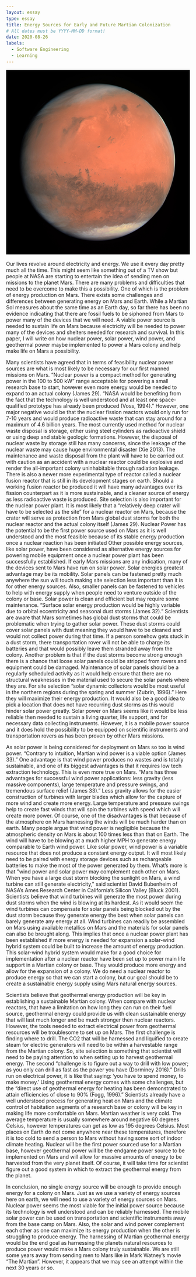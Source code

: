 ```yaml
---
layout: essay
type: essay
title: Energy Sources for Early and Future Martian Colonization
# All dates must be YYYY-MM-DD format!
date: 2020-08-26
labels:
  - Software Engineering
  - Learning
---
```


<img class="ui tiny left circular floated image" src="../images/OSIRIS_Mars_true_color.jpg">

Our lives revolve around electricity and energy.  We use it every day pretty much all the time. This might seem like something out of a TV show but people at NASA are starting to entertain the idea of sending men on missions to the planet Mars.  There are many problems and difficulties that need to be overcome to make this a possibility.  One of which is the problem of energy production on Mars.  There exists some challenges and differences between generating energy on Mars and Earth.  While a Martian Sol measures about the same time as an Earth day, so far there has been no evidence indicating that there are fossil fuels to be siphoned from Mars to power many of the devices that we will need.  A viable power source is needed to sustain life on Mars because electricity will be needed to power many of the devices and shelters needed for research and survival.   In this paper, I will write on how nuclear power, solar power, wind power, and geothermal power maybe implemented to power a Mars colony and help make life on Mars a possibility.

Many scientists have agreed that in terms of feasibility nuclear power sources are what is most likely to be necessary for our first manned missions on Mars.  “Nuclear power is a compact method for generating power in the 100 to 500 kW” range acceptable for powering a small research base to start, however even more energy would be needed to expand to an actual colony (James 29).  “NASA would be benefiting from the fact that the technology is well understood and at least one space-qualified prototype has already been produced (Voss, 1994).”  However, one major negative would be that the nuclear fission reactors would only run for 7-10 years and would produce radioactive waste that can stay around for a maximum of 4.6 billion years.  The most currently used method for nuclear waste disposal is storage, either using steel cylinders as radioactive shield or using deep and stable geologic formations. However, the disposal of nuclear waste by storage still has many concerns, since the leakage of the nuclear waste may cause huge environmental disaster (Xie 2013).  The maintenance and waste disposal from the plant will have to be carried out with caution as an accident with a nuclear reactor could be explosive and render the all-important colony uninhabitable through radiation leakage.  There is also a newer more experimental type of reactor called a nuclear fusion reactor that is still in its development stages on earth.  Should a working fusion reactor be produced it will have many advantages over its fission counterpart as it is more sustainable, and a cleaner source of energy as less radioactive waste is produced.  Site selection is also important for the nuclear power plant.  It is most likely that a “relatively deep crater will have to be selected as the site” for a nuclear reactor on Mars, because the crater will serve as protection from Mars global dust storms for both the nuclear reactor and the actual colony itself (James 29).  Nuclear Power has the potential to be the first power source used on Mars as it is well understood and the most feasible because of its stable energy production once a nuclear reaction has been initiated 
Other possible energy sources, like solar power, have been considered as alternative energy sources for powering mobile equipment once a nuclear power plant has been successfully established.  If early Mars missions are any indication, many of the devices sent to Mars have run on solar power. Solar energies greatest advantage may be its mobility.  Solar panels can be fastened pretty much anywhere the sun will touch making site selection less important than it is for other energy sources.  Also, smaller panels can be fastened to vehicles to help with energy supply when people need to venture outside of the colony or base.  Solar power is clean and efficient but may require some maintenance.  “Surface solar energy production would be highly variable due to orbital eccentricity and seasonal dust storms (James 32).”  Scientists are aware that Mars sometimes has global dust storms that could be problematic when trying to gather solar power.  These dust storms could cover solar panels with dust meaning they would have to be cleaned and would not collect power during that time.  If a person somehow gets stuck in a dust storm, there transportation rover will not be able to charge its batteries and that would possibly leave them stranded away from the colony.  Another problem is that if the dust storms become strong enough there is a chance that loose solar panels could be stripped from rovers and equipment could be damaged.  Maintenance of solar panels should be a regularly scheduled activity as it would help ensure that there are no structural weaknesses in the material used to secure the solar panels where they are.  For site selection “solar dynamic collectors would be most useful in the northern regions during the spring and summer (Zubrin, 1996).”  Here they will maximize their energy production.  It would also be a good idea to pick a location that does not have recurring dust storms as this would hinder solar power greatly.  Solar power on Mars seems like it would be less reliable then needed to sustain a living quarter, life support, and for necessary data collecting instruments.  However, it is a mobile power source and it does hold the possibility to be equipped on scientific instruments and transportation rovers as has been proven by other Mars missions.  

As solar power is being considered for deployment on Mars so too is wind power.  “Contrary to intuition, Martian wind power is a viable option (James 33).”  One advantage is that wind power produces no wastes and is totally sustainable, and one of its biggest advantages is that it requires low tech extraction technology. This is even more true on Mars.  “Mars has three advantages for successful wind power applications: less gravity (less massive components), large temperature and pressure swings, and tremendous surface relief (James 33).”  Less gravity allows for the easier construction of turbines with larger blades which allow for the capture of more wind and create more energy.  Large temperature and pressure swings help to create fast winds that will spin the turbines with speed which will create more power.  Of course, one of the disadvantages is that because of the atmosphere on Mars harnessing the winds will be much harder than on earth.  Many people argue that wind power is negligible because the atmospheric density on Mars is about 100 times less than that on Earth.  The wind will have to be blowing at a much higher MPH to generate energy comparable to Earth wind power.  Like solar power, wind power is a variable resource that does not produce a constant energy output.  It will most likely need to be paired with energy storage devices such as rechargeable batteries to make the most of the power generated by them. What’s more is that "wind power and solar power may complement each other on Mars. When you have a large dust storm blocking the sunlight on Mars, a wind turbine can still generate electricity," said scientist David Bubenheim of NASA’s Ames Research Center in California’s Silicon Valley (Bluck 2001).  Scientists believe that wind turbines will generate the most power during dust storms when the wind is blowing at its hardest.  As it would seem the wind turbines can compensate for solar panels being blocked out by the dust storm because they generate energy the best when solar panels can barely generate any energy at all.  Wind turbines can readily be assembled on Mars using available metallics on Mars and the materials for solar panels can also be brought along.  This implies that once a nuclear power plant has been established if more energy is needed for expansion a solar-wind hybrid system could be built to increase the amount of energy production.  This solar-wind hybrid system would make for a good choice for implementation after a nuclear reactor have been set up to power main life support in a Martian colony or base.  They would produce more energy and allow for the expansion of a colony.  We do need a nuclear reactor to produce energy so that we can start a colony, but our goal should be to create a sustainable energy supply using Mars natural energy sources.

Scientists believe that geothermal energy production will be key in establishing a sustainable Martian colony.  When compare with nuclear reactors, that have a limitation on how long they can run on their fuel source, geothermal energy could provide us with clean sustainable energy that will last much longer and be much stronger then nuclear reactors.  However, the tools needed to extract electrical power from geothermal resources will be troublesome to set up on Mars.  The first challenge is finding where to drill.  The CO2 that will be harnessed and liquified to create steam for electric generators will need to be within a harvestable range from the Martian colony.  So, site selection is something that scientist will need to be paying attention to when setting up to harvest geothermal energy.  The second “challenge is to figure out a way to drill with low power; as you only can drill as fast as the power you have (Dorminey 2016).”  Drills run on electrical power, it is like that saying: ‘you have to spend money, to make money.’  Using geothermal energy comes with some challenges, but the “direct use of geothermal energy for heating has been demonstrated to attain efficiencies of close to 90% (Fogg, 1996).”  Scientists already have a well understood process for generating heat on Mars and the climate control of habitation segments of a research base or colony will be key in making life more comfortable on Mars.  Martian weather is very cold.  The average temperature is usually somewhere around negative 60 degrees Celsius, however temperatures can get as low as 195 degrees Celsius.  Most places on Earth do not come anywhere near these temperatures, therefore it is too cold to send a person to Mars without having some sort of indoor climate heating.  Nuclear will be the first power sourced use for a Martian base, however geothermal power will be the endgame power source to be implemented on Mars and will allow for massive amounts of energy to be harvested from the very planet itself.  Of course, it will take time for scientist figure out a good system in which to extract the geothermal energy from the planet.  

In conclusion, no single energy source will be enough to provide enough energy for a colony on Mars.  Just as we use a variety of energy sources here on earth, we will need to use a variety of energy sources on Mars.  Nuclear power seems the most viable for the initial power source because its technology is well understood and can be reliably harnessed. The mobile solar power can be used on transportation and scientific instruments away from the base camp on Mars.  Also, the solar and wind power complement each other as one can maximize its energy production when the other is struggling to produce energy.  The harnessing of Martian geothermal energy would be the end goal as harnessing the planets natural resources to produce power would make a Mars colony truly sustainable.  We are still some years away from sending men to Mars like in Mark Watney’s movie “The Martian”.  However, it appears that we may see an attempt within the next 30 years or so.

